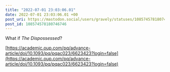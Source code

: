 ```yaml
---
title: "2022-07-01 23:03:06.01"
date: 2022-07-01 23:03:06.01 +00
post_uri: https://mastodon.social/users/gravely/statuses/108574578180746746
post_id: 108574578180746746
---
```

What if _The Dispossessed_?

[https://academic.oup.com/pq/advance-article/doi/10.1093/pq/pqac023/6623423?login=false](https://academic.oup.com/pq/advance-article/doi/10.1093/pq/pqac023/6623423?login=false)


